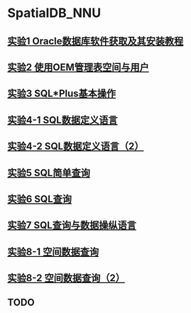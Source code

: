 # SpatialDB_NNU

## [实验1  Oracle数据库软件获取及其安装教程](https://github.com/solidjerryc/SpatialDB_NNU/tree/master/Ex.1 "实验1")

## [实验2  使用OEM管理表空间与用户](https://github.com/solidjerryc/SpatialDB_NNU/tree/master/Ex.2 "实验2")

## [实验3  SQL\*Plus基本操作](https://github.com/solidjerryc/SpatialDB_NNU/tree/master/Ex.3 "实验3")

## [实验4-1  SQL数据定义语言](https://github.com/shangjing1996/SpatialDB_NNU/tree/master/Ex.4-1 "实验4-1")

## [实验4-2  SQL数据定义语言（2）](https://github.com/shangjing1996/SpatialDB_NNU/tree/master/Ex.4-2 "实验4-2")

## [实验5  SQL简单查询](https://github.com/shangjing1996/SpatialDB_NNU/tree/master/Ex.5 "实验5")

## [实验6  SQL查询](https://github.com/shangjing1996/SpatialDB_NNU/tree/master/Ex.6 "实验6")

## [实验7  SQL查询与数据操纵语言](https://github.com/shangjing1996/SpatialDB_NNU/tree/master/Ex.7 "实验7")

## [实验8-1  空间数据查询](https://github.com/shangjing1996/SpatialDB_NNU/tree/master/Ex.8-1 "实验8-1")

## [实验8-2  空间数据查询（2）](https://github.com/shangjing1996/SpatialDB_NNU/tree/master/Ex.8-2 "实验8-2")

## TODO
